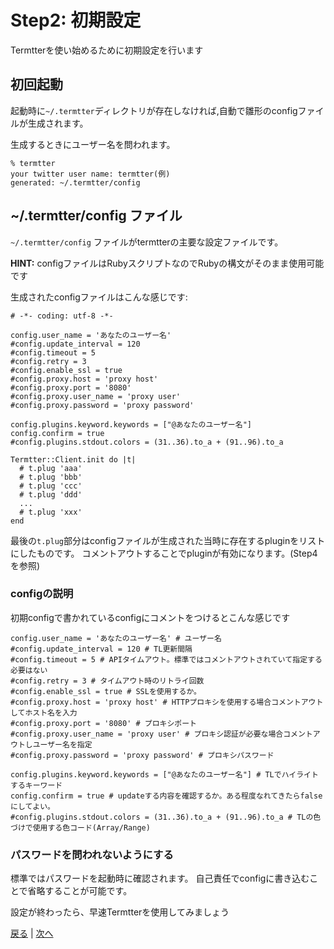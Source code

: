 # Step2: 初期設定

Termtterを使い始めるために初期設定を行います

## 初回起動

起動時に`~/.termtter`ディレクトリが存在しなければ,自動で雛形のconfigファイルが生成されます。

生成するときにユーザー名を問われます。

    % termtter
    your twitter user name: termtter(例)
    generated: ~/.termtter/config

## ~/.termtter/config ファイル

`~/.termtter/config` ファイルがtermtterの主要な設定ファイルです。

__HINT:__ configファイルはRubyスクリプトなのでRubyの構文がそのまま使用可能です

生成されたconfigファイルはこんな感じです:

    # -*- coding: utf-8 -*-

    config.user_name = 'あなたのユーザー名'
    #config.update_interval = 120
    #config.timeout = 5
    #config.retry = 3
    #config.enable_ssl = true
    #config.proxy.host = 'proxy host'
    #config.proxy.port = '8080'
    #config.proxy.user_name = 'proxy user'
    #config.proxy.password = 'proxy password'

    config.plugins.keyword.keywords = ["@あなたのユーザー名"]
    config.confirm = true
    #config.plugins.stdout.colors = (31..36).to_a + (91..96).to_a

    Termtter::Client.init do |t|
      # t.plug 'aaa'
      # t.plug 'bbb'
      # t.plug 'ccc'
      # t.plug 'ddd'
      ...
      # t.plug 'xxx'
    end

最後の`t.plug`部分はconfigファイルが生成された当時に存在するpluginをリストにしたものです。
コメントアウトすることでpluginが有効になります。(Step4を参照)

### configの説明

初期configで書かれているconfigにコメントをつけるとこんな感じです

    config.user_name = 'あなたのユーザー名' # ユーザー名
    #config.update_interval = 120 # TL更新間隔
    #config.timeout = 5 # APIタイムアウト。標準ではコメントアウトされていて指定する必要はない
    #config.retry = 3 # タイムアウト時のリトライ回数
    #config.enable_ssl = true # SSLを使用するか。
    #config.proxy.host = 'proxy host' # HTTPプロキシを使用する場合コメントアウトしてホスト名を入力
    #config.proxy.port = '8080' # プロキシポート
    #config.proxy.user_name = 'proxy user' # プロキシ認証が必要な場合コメントアウトしユーザー名を指定
    #config.proxy.password = 'proxy password' # プロキシパスワード

    config.plugins.keyword.keywords = ["@あなたのユーザー名"] # TLでハイライトするキーワード
    config.confirm = true # updateする内容を確認するか。ある程度なれてきたらfalseにしてよい。
    #config.plugins.stdout.colors = (31..36).to_a + (91..96).to_a # TLの色づけで使用する色コード(Array/Range)

### パスワードを問われないようにする

標準ではパスワードを起動時に確認されます。
自己責任でconfigに書き込むことで省略することが可能です。

設定が終わったら、早速Termtterを使用してみましょう

[戻る](step2.ja.html) | [次へ](step3.ja.html)

